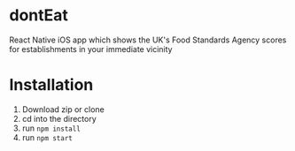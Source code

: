 # dontEat
React Native iOS app which shows the UK's Food Standards Agency scores for establishments in your immediate vicinity

# Installation
1) Download zip or clone
2) cd into the directory
3) run `npm install`
4) run `npm start`

